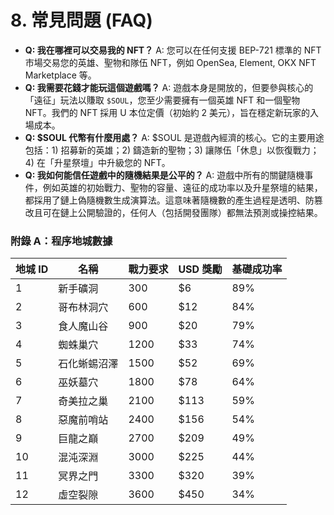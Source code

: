 # 8. 常見問題 (FAQ)

* **Q: 我在哪裡可以交易我的 NFT？** A: 您可以在任何支援 BEP-721 標準的 NFT 市場交易您的英雄、聖物和隊伍 NFT，例如 OpenSea, Element, OKX NFT Marketplace 等。
* **Q: 我需要花錢才能玩這個遊戲嗎？** A: 遊戲本身是開放的，但要參與核心的「遠征」玩法以賺取 `$SOUL`，您至少需要擁有一個英雄 NFT 和一個聖物 NFT。我們的 NFT 採用 U 本位定價（初始約 2 美元），旨在穩定新玩家的入場成本。
* **Q: $SOUL 代幣有什麼用處？** A: $SOUL 是遊戲內經濟的核心。它的主要用途包括：1) 招募新的英雄；2) 鑄造新的聖物；3) 讓隊伍「休息」以恢復戰力；4) 在「升星祭壇」中升級您的 NFT。
* **Q: 我如何能信任遊戲中的隨機結果是公平的？** A: 遊戲中所有的關鍵隨機事件，例如英雄的初始戰力、聖物的容量、遠征的成功率以及升星祭壇的結果，都採用了鏈上偽隨機數生成演算法。這意味著隨機數的產生過程是透明、防篡改且可在鏈上公開驗證的，任何人（包括開發團隊）都無法預測或操控結果。

### 附錄 A：程序地城數據

| 地城 ID | 名稱     | 戰力要求 | USD 獎勵 | 基礎成功率 |
| ------ | ------ | ---- | ----- | ----- |
| 1      | 新手礦洞   | 300  | $6    | 89%   |
| 2      | 哥布林洞穴  | 600  | $12   | 84%   |
| 3      | 食人魔山谷  | 900  | $20   | 79%   |
| 4      | 蜘蛛巢穴   | 1200 | $33   | 74%   |
| 5      | 石化蜥蜴沼澤 | 1500 | $52   | 69%   |
| 6      | 巫妖墓穴   | 1800 | $78   | 64%   |
| 7      | 奇美拉之巢  | 2100 | $113  | 59%   |
| 8      | 惡魔前哨站  | 2400 | $156  | 54%   |
| 9      | 巨龍之巔   | 2700 | $209  | 49%   |
| 10     | 混沌深淵   | 3000 | $225  | 44%   |
| 11     | 冥界之門   | 3300 | $320  | 39%   |
| 12     | 虛空裂隙   | 3600 | $450  | 34%   |
